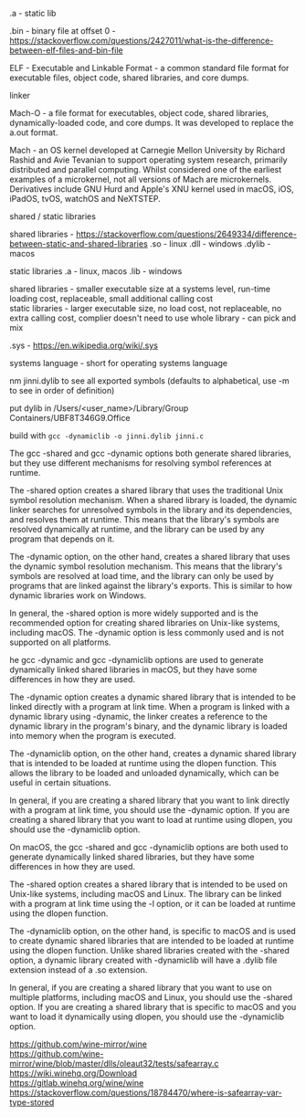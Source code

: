 .a - static lib

.bin - binary file at offset 0 - https://stackoverflow.com/questions/2427011/what-is-the-difference-between-elf-files-and-bin-file

ELF - Executable and Linkable Format - a common standard file format for executable files, object code, shared 
  libraries, and core dumps.

linker

Mach-O - a file format for executables, object code, shared libraries, dynamically-loaded code, and core dumps. 
  It was developed to replace the a.out format.

Mach - an OS kernel developed at Carnegie Mellon University by Richard Rashid and Avie Tevanian to support operating 
  system research, primarily distributed and parallel computing. Whilst considered one of the earliest examples of a 
  microkernel, not all versions of Mach are microkernels. Derivatives include GNU Hurd and Apple's XNU kernel used in 
  macOS, iOS, iPadOS, tvOS, watchOS and NeXTSTEP.


shared / static libraries

shared libraries - https://stackoverflow.com/questions/2649334/difference-between-static-and-shared-libraries
.so      - linux
.dll     - windows
.dylib   - macos

static libraries
.a       - linux, macos
.lib     - windows

shared libraries - smaller executable size at a systems level, run-time loading cost, replaceable, small additional 
  calling cost \
static libraries - larger executable size, no load cost, not replaceable, no extra calling cost, complier doesn't 
  need to use whole library - can pick and mix


.sys - https://en.wikipedia.org/wiki/.sys

systems language - short for operating systems language





nm jinni.dylib to see all exported symbols (defaults to alphabetical, use -m to see in order of definition)

put dylib in /Users/<user_name>/Library/Group Containers/UBF8T346G9.Office


build with `gcc -dynamiclib -o jinni.dylib jinni.c`





The gcc -shared and gcc -dynamic options both generate shared libraries, but they use different mechanisms for resolving symbol references at runtime.

The -shared option creates a shared library that uses the traditional Unix symbol resolution mechanism. When a shared library is loaded, the dynamic linker searches for unresolved symbols in the library and its dependencies, and resolves them at runtime. This means that the library's symbols are resolved dynamically at runtime, and the library can be used by any program that depends on it.

The -dynamic option, on the other hand, creates a shared library that uses the dynamic symbol resolution mechanism. This means that the library's symbols are resolved at load time, and the library can only be used by programs that are linked against the library's exports. This is similar to how dynamic libraries work on Windows.

In general, the -shared option is more widely supported and is the recommended option for creating shared libraries on Unix-like systems, including macOS. The -dynamic option is less commonly used and is not supported on all platforms.



he gcc -dynamic and gcc -dynamiclib options are used to generate dynamically linked shared libraries in macOS, but they have some differences in how they are used.

The -dynamic option creates a dynamic shared library that is intended to be linked directly with a program at link time. When a program is linked with a dynamic library using -dynamic, the linker creates a reference to the dynamic library in the program's binary, and the dynamic library is loaded into memory when the program is executed.

The -dynamiclib option, on the other hand, creates a dynamic shared library that is intended to be loaded at runtime using the dlopen function. This allows the library to be loaded and unloaded dynamically, which can be useful in certain situations.

In general, if you are creating a shared library that you want to link directly with a program at link time, you should use the -dynamic option. If you are creating a shared library that you want to load at runtime using dlopen, you should use the -dynamiclib option.




On macOS, the gcc -shared and gcc -dynamiclib options are both used to generate dynamically linked shared libraries, but they have some differences in how they are used.

The -shared option creates a shared library that is intended to be used on Unix-like systems, including macOS and Linux. The library can be linked with a program at link time using the -l option, or it can be loaded at runtime using the dlopen function.

The -dynamiclib option, on the other hand, is specific to macOS and is used to create dynamic shared libraries that are intended to be loaded at runtime using the dlopen function. Unlike shared libraries created with the -shared option, a dynamic library created with -dynamiclib will have a .dylib file extension instead of a .so extension.

In general, if you are creating a shared library that you want to use on multiple platforms, including macOS and Linux, you should use the -shared option. If you are creating a shared library that is specific to macOS and you want to load it dynamically using dlopen, you should use the -dynamiclib option.



https://github.com/wine-mirror/wine \
https://github.com/wine-mirror/wine/blob/master/dlls/oleaut32/tests/safearray.c \
https://wiki.winehq.org/Download \
https://gitlab.winehq.org/wine/wine \
https://stackoverflow.com/questions/18784470/where-is-safearray-var-type-stored


